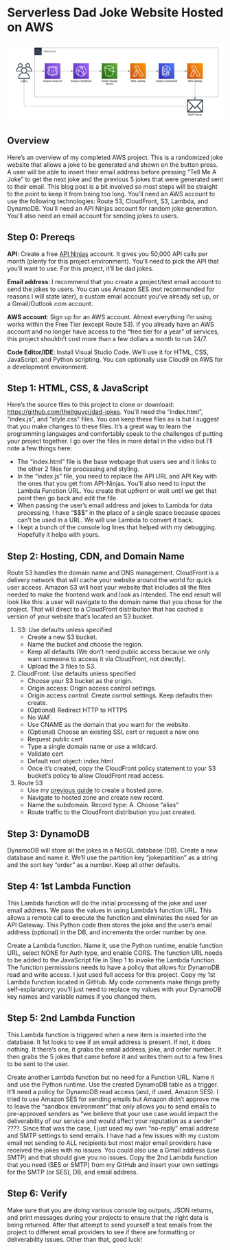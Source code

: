 # Serverless Dad Joke Website Hosted on AWS

![alt text](https://github.com/theitguycj/dad-jokes/blob/main/Serverless%20Dad%20Jokes(2).png)

## Overview
Here’s an overview of my completed AWS project. This is a randomized joke website that allows a joke to be generated and shown on the button press. A user will be able to insert their email address before pressing “Tell Me A Joke” to get the next joke and the previous 5 jokes that were generated sent to their email. This blog post is a bit involved so most steps will be straight to the point to keep it from being too long. You’ll need an AWS account to use the following technologies: Route 53, CloudFront, S3, Lambda, and DynamoDB. You’ll need an API Ninjas account for random joke generation. You’ll also need an email account for sending jokes to users.

## Step 0: Prereqs
**API**: Create a free [API Ninjas](https://api-ninjas.com/) account. It gives you 50,000 API calls per month (plenty for this project environment). You’ll need to pick the API that you’ll want to use. For this project, it’ll be dad jokes.

**Email address**: I recommend that you create a project/test email account to send the jokes to users. You can use Amazon SES (not recommended for reasons I will state later), a custom email account you’ve already set up, or a Gmail/Outlook.com account.

**AWS account**: Sign up for an AWS account. Almost everything I’m using works within the Free Tier (except Route 53). If you already have an AWS account and no longer have access to the “free tier for a year” of services, this project shouldn’t cost more than a few dollars a month to run 24/7.

**Code Editor/IDE**: Install Visual Studio Code. We’ll use it for HTML, CSS, JavaScript, and Python scripting. You can optionally use Cloud9 on AWS for a development environment.

## Step 1: HTML, CSS, & JavaScript
Here’s the source files to this project to clone or download: https://github.com/theitguycj/dad-jokes. You’ll need the “index.html”, “index.js”, and “style.css” files. You can keep these files as is but I suggest that you make changes to these files. It’s a great way to learn the programming languages and comfortably speak to the challenges of putting your project together. I go over the files in more detail in the video but I’ll note a few things here:
- The “index.html” file is the base webpage that users see and it links to the other 2 files for processing and styling.
- In the “index.js” file, you need to replace the API URL and API Key with the ones that you get from API-Ninjas. You’ll also need to input the Lambda Function URL. You create that upfront or wait until we get that point then go back and edit the file.
- When passing the user’s email address and jokes to Lambda for data processing, I have “$$$” in the place of a single space because spaces can’t be used in a URL. We will use Lambda to convert it back.
- I kept a bunch of the console log lines that helped with my debugging. Hopefully it helps with yours.

## Step 2: Hosting, CDN, and Domain Name
Route 53 handles the domain name and DNS management. CloudFront is a delivery network that will cache your website around the world for quick user access. Amazon S3 will host your website that includes all the files needed to make the frontend work and look as intended. The end result will look like this: a user will navigate to the domain name that you chose for the project. That will direct to a CloudFront distribution that has cached a version of your website that’s located an S3 bucket.

1. S3: Use defaults unless specified
    - Create a new S3 bucket.
    - Name the bucket and choose the region.
    - Keep all defaults (We don’t need public access because we only want someone to access it via CloudFront, not directly).
    - Upload the 3 files to S3.
2. CloudFront: Use defaults unless specified
    - Choose your S3 bucket as the origin.
    - Origin access: Origin access control settings.
    - Origin access control: Create control settings. Keep defaults then create.
    - (Optional) Redirect HTTP to HTTPS
    - No WAF.
    - Use CNAME as the domain that you want for the website.
    - (Optional) Choose an existing SSL cert or request a new one
    - Request public cert
    - Type a single domain name or use a wildcard.
    - Validate cert
    - Default root object: index.html
    - Once it’s created, copy the CloudFront policy statement to your S3 bucket’s policy to allow CloudFront read access.
3. Route 53
    - Use my [previous guide](https://theitguycj.com/using-amazon-route-53-for-dns/) to create a hosted zone.
    - Navigate to hosted zone and create new record.
    - Name the subdomain. Record type: A. Choose “alias”
    - Route traffic to the CloudFront distribution you just created.

## Step 3: DynamoDB
DynamoDB will store all the jokes in a NoSQL database (DB). Create a new database and name it. We’ll use the partition key “jokepartition” as a string and the sort key “order” as a number. Keep all other defaults.

## Step 4: 1st Lambda Function
This Lambda function will do the initial processing of the joke and user email address. We pass the values in using Lambda’s function URL. This allows a remote call to execute the function and eliminates the need for an API Gateway. This Python code then stores the joke and the user’s email address (optional) in the DB, and increments the order number by one.

Create a Lambda function. Name it, use the Python runtime, enable function URL, select NONE for Auth type, and enable CORS. The function URL needs to be added to the JavaScript file in Step 1 to invoke the Lambda function. The function permissions needs to have a policy that allows for DynamoDB read and write access. I just used full access for this project. Copy my 1st Lambda function located in GitHub. My code comments make things pretty self-explanatory; you’ll just need to replace my values with your DynamoDB key names and variable names if you changed them.

## Step 5: 2nd Lambda Function
This Lambda function is triggered when a new item is inserted into the database. It 1st looks to see if an email address is present. If not, it does nothing. It there’s one, it grabs the email address, joke, and order number. It then grabs the 5 jokes that came before it and writes them out to a few lines to be sent to the user.

Create another Lambda function but no need for a Function URL. Name it and use the Python runtime. Use the created DynamoDB table as a trigger. It’ll need a policy for DynamoDB read access (and, if used, Amazon SES). I tried to use Amazon SES for sending emails but Amazon didn’t approve me to leave the “sandbox environment” that only allows you to send emails to pre-approved senders as “we believe that your use case would impact the deliverability of our service and would affect your reputation as a sender” ????. Since that was the case, I just used my own “no-reply” email address and SMTP settings to send emails. I have had a few issues with my custom email not sending to ALL recipients but most major email providers have received the jokes with no issues. You could also use a Gmail address (use SMTP) and that should give you no issues. Copy the 2nd Lambda function that you need (SES or SMTP) from my GitHub and insert your own settings for the SMTP (or SES), DB, and email address.

## Step 6: Verify
Make sure that you are doing various console log outputs, JSON returns, and print messages during your projects to ensure that the right data is being returned. After that attempt to send yourself a test emails from the project to different email providers to see if there are formatting or deliverability issues. Other than that, good luck!
